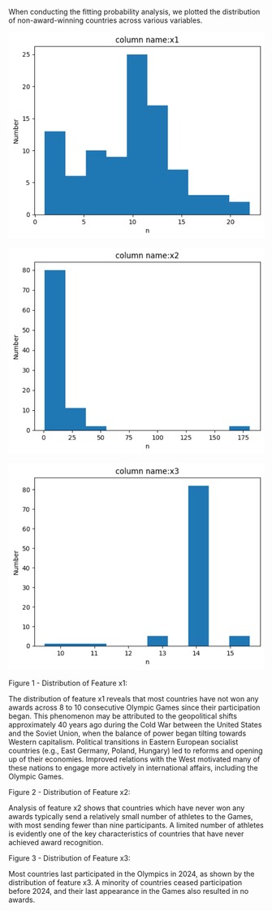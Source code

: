 When conducting the fitting probability analysis, we plotted the distribution of non-award-winning countries across various variables.

![Figure 1](x1.png)

![Figure 2](x2.png)

![Figure 3](x3.png)

Figure 1 - Distribution of Feature x1:

The distribution of feature x1 reveals that most countries have not won any awards across 8 to 10 consecutive Olympic Games since their participation began. This phenomenon may be attributed to the geopolitical shifts approximately 40 years ago during the Cold War between the United States and the Soviet Union, when the balance of power began tilting towards Western capitalism. Political transitions in Eastern European socialist countries (e.g., East Germany, Poland, Hungary) led to reforms and opening up of their economies. Improved relations with the West motivated many of these nations to engage more actively in international affairs, including the Olympic Games.

Figure 2 - Distribution of Feature x2:

Analysis of feature x2 shows that countries which have never won any awards typically send a relatively small number of athletes to the Games, with most sending fewer than nine participants. A limited number of athletes is evidently one of the key characteristics of countries that have never achieved award recognition.

Figure 3 - Distribution of Feature x3:

Most countries last participated in the Olympics in 2024, as shown by the distribution of feature x3. A minority of countries ceased participation before 2024, and their last appearance in the Games also resulted in no awards.